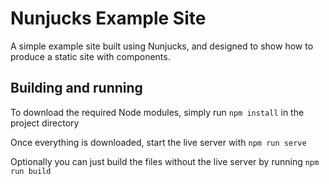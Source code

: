 # Nunjucks Example Site

A simple example site built using Nunjucks, and designed to show how to produce a static site with components.

## Building and running

To download the required Node modules, simply run `npm install` in the project directory

Once everything is downloaded, start the live server with `npm run serve`

Optionally you can just build the files without the live server by running `npm run build`